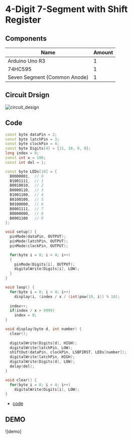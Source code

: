 # 4-Digit 7-Segment with Shift Register

## Components
|Name|Amount|
|-|-|
|Arduino Uno R3|1|
|74HC595|1|
|Seven Segment (Common Anode)|1|

## Circuit Drsign
![circuit_design](https://github.com/Offliners/Arduino-Projects/blob/main/Projects/011/011_demo.gif)

## Code
```C++
const byte dataPin = 2;
const byte latchPin = 3;
const byte clockPin = 4;
const byte Digits[4] = {11, 10, 9, 8};
long index = 0;
const int x = 100;
const int del = 1;

const byte LEDs[10] = {
  B0000001,  // 0
  B1001111,  // 1
  B0010010,  // 2
  B0000110,  // 3
  B1001100,  // 4
  B0100100,  // 5
  B0100000,  // 6
  B0001111,  // 7
  B0000000,  // 8
  B0001100   // 9
};

void setup() {
  pinMode(dataPin, OUTPUT);
  pinMode(latchPin, OUTPUT);
  pinMode(clockPin, OUTPUT);

  for(byte i = 0; i < 4; i++)
  {
    pinMode(Digits[i], OUTPUT);
    digitalWrite(Digits[i], LOW);
  }
}

void loop() {
  for(byte i = 0; i < 4; i++)
    display(i, (index / x / (int)pow(10, i)) % 10);
  
  index++;
  if(index / x > 9999)
    index = 0;
}

void display(byte d, int number) {
  clear();
  
  digitalWrite(Digits[d], HIGH);  
  digitalWrite(latchPin, LOW);
  shiftOut(dataPin, clockPin, LSBFIRST, LEDs[number]);
  digitalWrite(latchPin, HIGH);
  digitalWrite(Digits[d], LOW);
  delay(del);
}

void clear() {
  for(byte i = 0; i < 4; i++)
    digitalWrite(Digits[i], LOW);
}

```
* [code](011.ino)

## DEMO
![demo]


